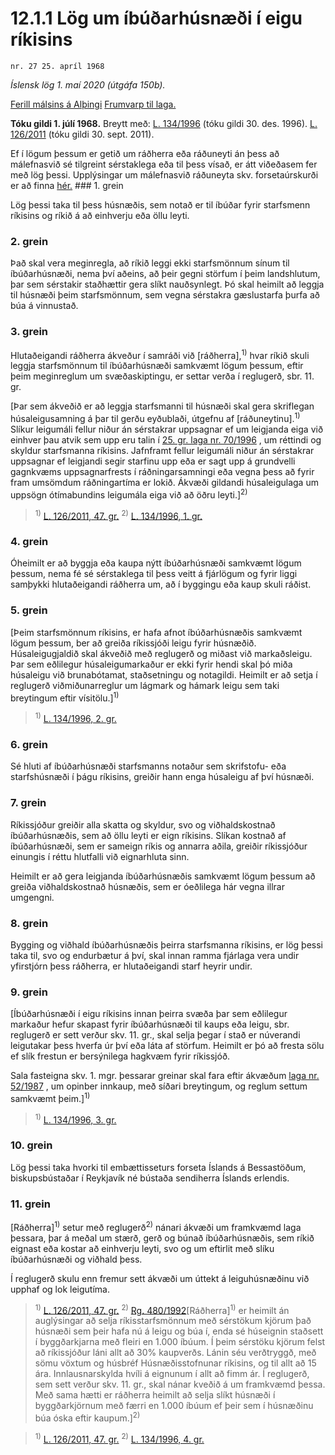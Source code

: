 # 12.1.1 Lög um íbúðarhúsnæði í eigu ríkisins

`nr. 27 25. apríl 1968`

_Íslensk lög 1. maí 2020 (útgáfa 150b)._

[Ferill málsins á Alþingi](https://www.althingi.is/thingstorf/thingmalalistar-eftir-thingum/ferill/?ltg=88&mnr=139)
[Frumvarp til laga.](https://www.althingi.is/altext/88/s/pdf/0299.pdf)

**Tóku gildi 1. júlí 1968.**
Breytt með:
[L. 134/1996](https://althingi.is/altext/stjt/1996.134.html) (tóku gildi 30. des. 1996).
[L. 126/2011](https://althingi.is/altext/stjt/2011.126.html) (tóku gildi 30. sept. 2011).

Ef í lögum þessum er getið um ráðherra eða ráðuneyti án þess að málefnasvið sé tilgreint sérstaklega eða til þess vísað, er átt viðeðasem fer með lög þessi. Upplýsingar um málefnasvið ráðuneyta skv. forsetaúrskurði er að finna [hér.](2018119.md) ### 1. grein

Lög þessi taka til þess húsnæðis, sem notað er til íbúðar fyrir starfsmenn ríkisins og ríkið á að einhverju eða öllu leyti.

### 2. grein

Það skal vera meginregla, að ríkið leggi ekki starfsmönnum sínum til íbúðarhúsnæði, nema því aðeins, að þeir gegni störfum í þeim landshlutum, þar sem sérstakir staðhættir gera slíkt nauðsynlegt. Þó skal heimilt að leggja til húsnæði þeim starfsmönnum, sem vegna sérstakra gæslustarfa þurfa að búa á vinnustað.

### 3. grein

Hlutaðeigandi ráðherra ákveður í samráði við [ráðherra],<sup>1)</sup> hvar ríkið skuli leggja starfsmönnum til íbúðarhúsnæði samkvæmt lögum þessum, eftir þeim meginreglum um svæðaskiptingu, er settar verða í reglugerð, sbr. 11. gr.

[Þar sem ákveðið er að leggja starfsmanni til húsnæði skal gera skriflegan húsaleigusamning á þar til gerðu eyðublaði, útgefnu af [ráðuneytinu].<sup>1)</sup> Slíkur leigumáli fellur niður án sérstakrar uppsagnar ef um leigjanda eiga við einhver þau atvik sem upp eru talin í [25. gr. laga nr. 70/1996](1996070.md#G25) , um réttindi og skyldur starfsmanna ríkisins. Jafnframt fellur leigumáli niður án sérstakrar uppsagnar ef leigjandi segir starfinu upp eða er sagt upp á grundvelli gagnkvæms uppsagnarfrests í ráðningarsamningi eða vegna þess að fyrir fram umsömdum ráðningartíma er lokið. Ákvæði gildandi húsaleigulaga um uppsögn ótímabundins leigumála eiga við að öðru leyti.]<sup>2)</sup> 

> <sup>1)</sup> [L. 126/2011, 47. gr.](https://althingi.is/altext/stjt/2011.126.html) <sup>2)</sup> [L. 134/1996, 1. gr.](https://althingi.is/altext/stjt/1996.134.html)

### 4. grein

Óheimilt er að byggja eða kaupa nýtt íbúðarhúsnæði samkvæmt lögum þessum, nema fé sé sérstaklega til þess veitt á fjárlögum og fyrir liggi samþykki hlutaðeigandi ráðherra um, að í byggingu eða kaup skuli ráðist.

### 5. grein

[Þeim starfsmönnum ríkisins, er hafa afnot íbúðarhúsnæðis samkvæmt lögum þessum, ber að greiða ríkissjóði leigu fyrir húsnæðið. Húsaleigugjaldið skal ákveðið með reglugerð og miðast við markaðsleigu. Þar sem eðlilegur húsaleigumarkaður er ekki fyrir hendi skal þó miða húsaleigu við brunabótamat, staðsetningu og notagildi. Heimilt er að setja í reglugerð viðmiðunarreglur um lágmark og hámark leigu sem taki breytingum eftir vísitölu.]<sup>1)</sup> 

> <sup>1)</sup> [L. 134/1996, 2. gr.](https://althingi.is/altext/stjt/1996.134.html)

### 6. grein

Sé hluti af íbúðarhúsnæði starfsmanns notaður sem skrifstofu- eða starfshúsnæði í þágu ríkisins, greiðir hann enga húsaleigu af því húsnæði.

### 7. grein

Ríkissjóður greiðir alla skatta og skyldur, svo og viðhaldskostnað íbúðarhúsnæðis, sem að öllu leyti er eign ríkisins. Slíkan kostnað af íbúðarhúsnæði, sem er sameign ríkis og annarra aðila, greiðir ríkissjóður einungis í réttu hlutfalli við eignarhluta sinn.

Heimilt er að gera leigjanda íbúðarhúsnæðis samkvæmt lögum þessum að greiða viðhaldskostnað húsnæðis, sem er óeðlilega hár vegna illrar umgengni.

### 8. grein

Bygging og viðhald íbúðarhúsnæðis þeirra starfsmanna ríkisins, er lög þessi taka til, svo og endurbætur á því, skal innan ramma fjárlaga vera undir yfirstjórn þess ráðherra, er hlutaðeigandi starf heyrir undir.

### 9. grein

[Íbúðarhúsnæði í eigu ríkisins innan þeirra svæða þar sem eðlilegur markaður hefur skapast fyrir íbúðarhúsnæði til kaups eða leigu, sbr. reglugerð er sett verður skv. 11. gr., skal selja þegar í stað er núverandi leigutakar þess hverfa úr því eða láta af störfum. Heimilt er þó að fresta sölu ef slík frestun er bersýnilega hagkvæm fyrir ríkissjóð.

Sala fasteigna skv. 1. mgr. þessarar greinar skal fara eftir ákvæðum [laga nr. 52/1987](1987052.md) , um opinber innkaup, með síðari breytingum, og reglum settum samkvæmt þeim.]<sup>1)</sup> 

> <sup>1)</sup> [L. 134/1996, 3. gr.](https://althingi.is/altext/stjt/1996.134.html)

### 10. grein

Lög þessi taka hvorki til embættisseturs forseta Íslands á Bessastöðum, biskupsbústaðar í Reykjavík né bústaða sendiherra Íslands erlendis.

### 11. grein

[Ráðherra]<sup>1)</sup> setur með reglugerð<sup>2)</sup> nánari ákvæði um framkvæmd laga þessara, þar á meðal um stærð, gerð og búnað íbúðarhúsnæðis, sem ríkið eignast eða kostar að einhverju leyti, svo og um eftirlit með slíku íbúðarhúsnæði og viðhald þess.

Í reglugerð skulu enn fremur sett ákvæði um úttekt á leiguhúsnæðinu við upphaf og lok leigutíma.

> <sup>1)</sup> [L. 126/2011, 47. gr.](https://althingi.is/altext/stjt/2011.126.html) <sup>2)</sup> [Rg. 480/1992](https://althingi.ishttps://www.reglugerd.is/reglugerdir/allar/nr/480-1992)[Ráðherra]<sup>1)</sup> er heimilt án auglýsingar að selja ríkisstarfsmönnum með sérstökum kjörum það húsnæði sem þeir hafa nú á leigu og búa í, enda sé húseignin staðsett í byggðarkjarna með fleiri en 1.000 íbúum. Í þeim sérstöku kjörum felst að ríkissjóður láni allt að 30% kaupverðs. Lánin séu verðtryggð, með sömu vöxtum og húsbréf Húsnæðisstofnunar ríkisins, og til allt að 15 ára. Innlausnarskylda hvíli á eignunum í allt að fimm ár. Í reglugerð, sem sett verður skv. 11. gr., skal nánar kveðið á um framkvæmd þessa. Með sama hætti er ráðherra heimilt að selja slíkt húsnæði í byggðarkjörnum með færri en 1.000 íbúum ef þeir sem í húsnæðinu búa óska eftir kaupum.]<sup>2)</sup> 

> <sup>1)</sup> [L. 126/2011, 47. gr.](https://althingi.is/altext/stjt/2011.126.html) <sup>2)</sup> [L. 134/1996, 4. gr.](https://althingi.is/altext/stjt/1996.134.html)
